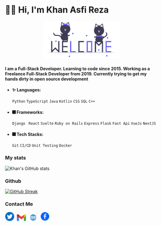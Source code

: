 # 🙋‍♂️ Hi, I'm Khan Asfi Reza

<div align="center">
<img src="./welcome.gif" alt="drawing" width="50%"/>
</div>    

#### I am a Full-Stack Developer. Learning to code since 2015. Working as a Freelance Full-Stack Developer from 2019. Currently trying to get my hands dirty in open source development

- #### ✨ Languages: 
    ` Python `  ` TypeScript `  ` Java `  ` Kotlin `  ` CSS `  ` SQL ` `C++`
- #### 🎆 Frameworks: 
   ` Django `  ` React`  ` Svelte `  ` Ruby on Rails `  ` Express `  ` Flask `  ` Fast Api `  ` VueJs ` ` NextJS `
- #### 🎆 Tech Stacks:   
   ` Git `  ` CI/CD `  ` Unit Testing ` ` Docker ` 


### My stats
![Khan's GitHub stats](https://github-readme-stats.vercel.app/api?username=khan-asfi-reza&show_icons=true&theme=radical)

 
### Github

[![GitHub Streak](http://github-readme-streak-stats.herokuapp.com?user=khan-asfi-reza&theme=dark&date_format=j%20M%5B%20Y%5D)](https://git.io/streak-stats)


### Contact Me
<a style="margin-right:5px;" href="https://www.twitter.com/KhanAsfiReza"><img src="./twitter.png" alt="drawing" width="30"/></a>
<a style="margin-right:5px;" href="mailto:khanasfireza10@gmail.com"><img src="./mail.png" alt="drawing" width="30"/></a>
<a style="margin-right:5px;" href="https://www.khanasfireza.dev"><img src="./web.png" alt="drawing" width="30"/></a>
<a style="margin-right:5px;" href="https://www.facebook.com/khanasfirezapranto10"><img src="./fab.png" alt="drawing" width="30"/></a>
<!---
khan-asfi-reza/khan-asfi-reza is a ✨ special ✨ repository because its `README.md` (this file) appears on your GitHub profile.
You can click the Preview link to take a look at your changes.
--->
